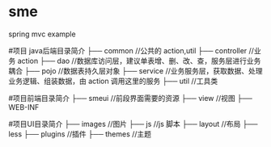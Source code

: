 # sme
spring mvc example

#项目 java后端目录简介
	├── common           //公共的 action,util
	├── controller       //业务 action
	├── dao              //数据库访问层，建议单表增、删、改、查，服务层进行业务耦合
	├── pojo             //数据表持久层对象
	├── service          //业务服务层，获取数据、处理业务逻辑、组装数据，由 action 调用这里的服务
	├── util             //工具类

#项目前端目录简介
    ├── smeui            //前段界面需要的资源
    ├── view             //视图
    ├── WEB-INF

#项目UI目录简介
    ├── images           //图片
	├── js               //js 脚本
	├── layout           //布局
	├── less
	├── plugins          //插件
	├── themes           //主题